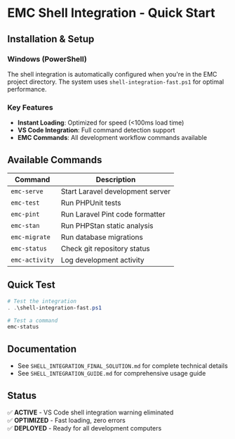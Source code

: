 # EMC Shell Integration - Quick Start

## Installation & Setup

### Windows (PowerShell)
The shell integration is automatically configured when you're in the EMC project directory. The system uses `shell-integration-fast.ps1` for optimal performance.

### Key Features
- **Instant Loading**: Optimized for speed (<100ms load time)
- **VS Code Integration**: Full command detection support
- **EMC Commands**: All development workflow commands available

## Available Commands

| Command | Description |
|---------|-------------|
| `emc-serve` | Start Laravel development server |
| `emc-test` | Run PHPUnit tests |
| `emc-pint` | Run Laravel Pint code formatter |
| `emc-stan` | Run PHPStan static analysis |
| `emc-migrate` | Run database migrations |
| `emc-status` | Check git repository status |
| `emc-activity` | Log development activity |

## Quick Test
```powershell
# Test the integration
. .\shell-integration-fast.ps1

# Test a command
emc-status
```

## Documentation
- See `SHELL_INTEGRATION_FINAL_SOLUTION.md` for complete technical details
- See `SHELL_INTEGRATION_GUIDE.md` for comprehensive usage guide

## Status
✅ **ACTIVE** - VS Code shell integration warning eliminated  
✅ **OPTIMIZED** - Fast loading, zero errors  
✅ **DEPLOYED** - Ready for all development computers